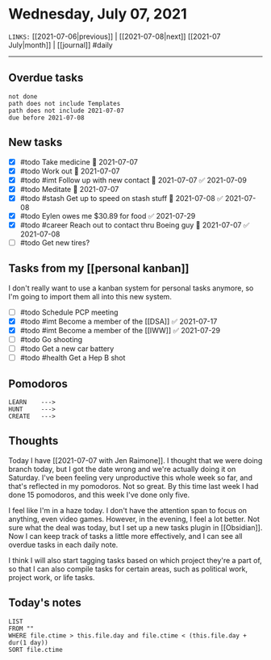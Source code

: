 # Wednesday, July 07, 2021
`LINKS:` [[2021-07-06|previous]] | [[2021-07-08|next]]  [[2021-07 July|month]] |  [[journal]] 
#daily

---
## Overdue tasks
```tasks
not done
path does not include Templates
path does not include 2021-07-07
due before 2021-07-08
```

## New tasks
- [x] #todo Take medicine 📅 2021-07-07
- [x] #todo Work out 📅 2021-07-07
- [x] #todo #imt Follow up with new contact 📅 2021-07-07 ✅ 2021-07-09
- [x] #todo Meditate 📅 2021-07-07
- [x] #todo #stash Get up to speed on stash stuff 📅 2021-07-08 ✅ 2021-07-08
- [x] #todo Eylen owes me $30.89 for food ✅ 2021-07-29
- [x] #todo #career Reach out to contact thru Boeing guy 📅 2021-07-07 ✅ 2021-07-08
- [ ] #todo Get new tires?

## Tasks from my [[personal kanban]]
I don't really want to use a kanban system for personal tasks anymore, so I'm going to import them all into this new system.

- [ ] #todo Schedule PCP meeting
- [x] #todo #imt Become a member of the [[DSA]] ✅ 2021-07-17
- [x] #todo #imt Become a member of the [[IWW]] ✅ 2021-07-29
- [ ] #todo Go shooting
- [ ] #todo Get a new car battery
- [ ] #todo #health Get a Hep B shot

## Pomodoros
```
LEARN    ---> 
HUNT     ---> 
CREATE   ---> 
```

## Thoughts
Today I have [[2021-07-07 with Jen Raimone]]. I thought that we were doing branch today, but I got the date wrong and we're actually doing it on Saturday. I've been feeling very unproductive this whole week so far, and that's reflected in my pomodoros. Not so great. By this time last week I had done 15 pomodoros, and this week I've done only five. 

I feel like I'm in a haze today. I don't have the attention span to focus on anything, even video games. However, in the evening, I feel a lot better. Not sure what the deal was today, but I set up a new tasks plugin in [[Obsidian]]. Now I can keep track of tasks a little more effectively, and I can see all overdue tasks in each daily note. 

I think I will also start tagging tasks based on which project they're a part of, so that I can also compile tasks for certain areas, such as political work, project work, or life tasks. 

## Today's notes
```dataview
LIST 
FROM ""
WHERE file.ctime > this.file.day and file.ctime < (this.file.day + dur(1 day))
SORT file.ctime
```
